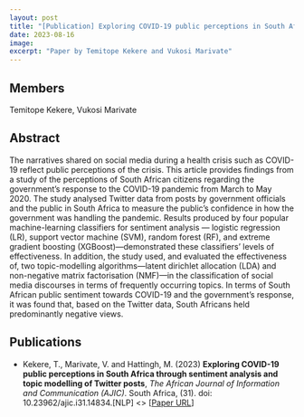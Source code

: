 ```yaml
---
layout: post
title: "[Publication] Exploring COVID-19 public perceptions in South Africa through sentiment analysis and topic modelling of Twitter posts"
date: 2023-08-16
image:
excerpt: "Paper by Temitope Kekere and Vukosi Marivate"
---
```


## Members
Temitope Kekere, Vukosi Marivate

## Abstract
The narratives shared on social media during a health crisis such as COVID-19 reflect public perceptions of the crisis. This article provides findings from a study of the perceptions of South African citizens regarding the government’s response to the COVID-19 pandemic from March to May 2020. The study analysed Twitter data from posts by government officials and the public in South Africa to measure the public’s confidence in how the government was handling the pandemic. Results produced by four popular machine-learning classifiers for sentiment analysis — logistic regression (LR), support vector machine (SVM), random forest (RF), and extreme gradient boosting (XGBoost)—demonstrated these classifiers’ levels of effectiveness. In addition, the study used, and evaluated the effectiveness of, two topic-modelling algorithms—latent dirichlet allocation (LDA) and non-negative matrix factorisation (NMF)—in the classification of social media discourses in terms of frequently occurring topics. In terms of South African public sentiment towards COVID-19 and the government’s response, it was found that, based on the Twitter data, South Africans held predominantly negative views.

## Publications
* Kekere, T., Marivate, V. and Hattingh, M. (2023) **Exploring COVID-19 public perceptions in South Africa through sentiment analysis and topic modelling of Twitter posts**, *The African Journal of Information and Communication (AJIC)*. South Africa, (31). doi: 10.23962/ajic.i31.14834.[NLP] <> [[Paper URL](https://ajic.wits.ac.za/article/view/14834)]
